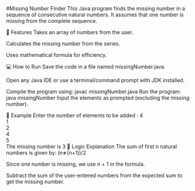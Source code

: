 #Missing Number Finder
This Java program finds the missing number in a sequence of consecutive natural numbers. It assumes that one number is missing from the complete sequence.

📌 Features
Takes an array of numbers from the user.

Calculates the missing number from the series.

Uses mathematical formula for efficiency.

💻 How to Run
Save the code in a file named missingNumber.java.

Open any Java IDE or use a terminal/command prompt with JDK installed.

Compile the program using:
javac missingNumber.java
Run the program:
java missingNumber
Input the elements as prompted (excluding the missing number).

📎 Example
Enter the number of elements to be added : 4  
1  
2  
4  
5  
The missing number is 3
🧠 Logic Explanation
The sum of first n natural numbers is given by:
(n∗(n+1))/2

Since one number is missing, we use n + 1 in the formula.

Subtract the sum of the user-entered numbers from the expected sum to get the missing number.

